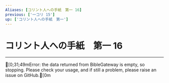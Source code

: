 ```yaml
---
Aliases: [コリント人への手紙　第一 16]
previous: ['一コリ 15']
up: ['コリント人への手紙　第一']
---
```

# コリント人への手紙　第一 16

***
[0;31;49mError: the data returned from BibleGateway is empty, so stopping. Please check your usage, and if still a problem, please raise an issue on GitHub.[0m
